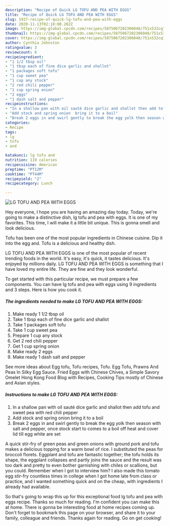 ```yaml
---
description: "Recipe of Quick LG TOFU AND PEA WITH EGGS"
title: "Recipe of Quick LG TOFU AND PEA WITH EGGS"
slug: 1937-recipe-of-quick-lg-tofu-and-pea-with-eggs
date: 2020-11-13T02:18:00.282Z
image: https://img-global.cpcdn.com/recipes/5875067202306048/751x532cq70/lg-tofu-and-pea-with-eggs-recipe-main-photo.jpg
thumbnail: https://img-global.cpcdn.com/recipes/5875067202306048/751x532cq70/lg-tofu-and-pea-with-eggs-recipe-main-photo.jpg
cover: https://img-global.cpcdn.com/recipes/5875067202306048/751x532cq70/lg-tofu-and-pea-with-eggs-recipe-main-photo.jpg
author: Cynthia Johnston
ratingvalue: 3
reviewcount: 8
recipeingredient:
- "1 1/2 tbsp oil"
- "1 tbsp each of fine dice garlic and shallot"
- "1 packages soft tofu"
- "1 cup sweet pea"
- "1 cup any stock"
- "2 red chili pepper"
- "1 cup spring onion"
- "2 eggs"
- "1 dash salt and pepper"
recipeinstructions:
- "In a shallow pan with oil sauté dice garlic and shallot then add tofu and sweet pea with red chili pepper"
- "Add stock and spring onion  bring it to a boil"
- "Break 2 eggs in and swirl gently to break the egg yolk then season with salt and pepper, once stock start to comes to a boil off heat and cover lid till egg white are set"
categories:
- Recipe
tags:
- lg
- tofu
- and

katakunci: lg tofu and 
nutrition: 119 calories
recipecuisine: American
preptime: "PT12M"
cooktime: "PT44M"
recipeyield: "2"
recipecategory: Lunch

---
```



![LG TOFU AND PEA WITH EGGS](https://img-global.cpcdn.com/recipes/5875067202306048/751x532cq70/lg-tofu-and-pea-with-eggs-recipe-main-photo.jpg)

Hey everyone, I hope you are having an amazing day today. Today, we're going to make a distinctive dish, lg tofu and pea with eggs. It is one of my favorites. This time, I will make it a little bit unique. This is gonna smell and look delicious.

Tofu has been one of the most popular ingredients in Chinese cuisine. Dip it into the egg and. Tofu is a delicious and healthy dish.

LG TOFU AND PEA WITH EGGS is one of the most popular of recent trending foods in the world. It's easy, it's quick, it tastes delicious. It's enjoyed by millions daily. LG TOFU AND PEA WITH EGGS is something that I have loved my entire life. They are fine and they look wonderful.


To get started with this particular recipe, we must prepare a few components. You can have lg tofu and pea with eggs using 9 ingredients and 3 steps. Here is how you cook it.

<!--inarticleads1-->

##### The ingredients needed to make LG TOFU AND PEA WITH EGGS:

1. Make ready 1 1/2 tbsp oil
1. Take 1 tbsp each of fine dice garlic and shallot
1. Take 1 packages soft tofu
1. Take 1 cup sweet pea
1. Prepare 1 cup any stock
1. Get 2 red chili pepper
1. Get 1 cup spring onion
1. Make ready 2 eggs
1. Make ready 1 dash salt and pepper


See more ideas about Egg tofu, Tofu recipes, Tofu. Egg Tofu, Prawns And Peas In Silky Egg Sauce. Fried Eggs with Chinese Chives, a Simple Savory Omelet Hong Kong Food Blog with Recipes, Cooking Tips mostly of Chinese and Asian styles. 

<!--inarticleads2-->

##### Instructions to make LG TOFU AND PEA WITH EGGS:

1. In a shallow pan with oil sauté dice garlic and shallot then add tofu and sweet pea with red chili pepper
1. Add stock and spring onion  bring it to a boil
1. Break 2 eggs in and swirl gently to break the egg yolk then season with salt and pepper, once stock start to comes to a boil off heat and cover lid till egg white are set


A quick stir-fry of green peas and green onions with ground pork and tofu makes a delicious topping for a warm bowl of rice. I substituted the peas for broccoli florets. Eggplant and tofu are fantastic together; the tofu holds its shape, the eggplant collapses and partly joins the sauce and the result was too dark and pretty to even bother garnishing with chiles or scallions, but you could. Remember when I got to interview him? I also made this tomato egg stir-fry countless times in college when I got home late from class or practice, and I wanted something quick and on the cheap, with ingredients I already had available. 

So that's going to wrap this up for this exceptional food lg tofu and pea with eggs recipe. Thanks so much for reading. I'm confident you can make this at home. There is gonna be interesting food at home recipes coming up. Don't forget to bookmark this page on your browser, and share it to your family, colleague and friends. Thanks again for reading. Go on get cooking!

